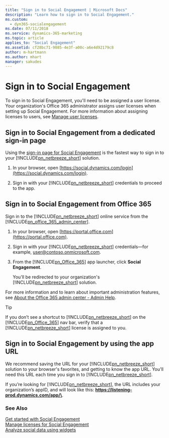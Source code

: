 ```yaml
---
title: "Sign in to Social Engagement | Microsoft Docs"
description: "Learn how to sign in to Social Engagement."
ms.custom:
  - dyn365-socialengagement
ms.date: 07/11/2018
ms.service: dynamics-365-marketing
ms.topic: article
applies_to: "Social Engagement"
ms.assetid: cf28bc71-9085-4e3f-a00c-a6e4d92179c8
author: m-hartmann
ms.author: mhart
manager: sakudes
---
```


# Sign in to Social Engagement

To sign in to Social Engagement, you'll need to be assigned a user license. Your organization's Office 365 administrator assigns user licenses when setting up Social Engagement. For more information about assigning licenses to users, see [Manage user licenses](manage-licenses.md).  
  
## Sign in to Social Engagement from a dedicated sign-in page

Using the [sign-in page for Social Engagement](https://social.dynamics.com/login) is the fastest way to sign in to your [!INCLUDE[pn_netbreeze_short](../includes/pn-social-engagement-short.md)] solution.

1. In your browser, open [https://social.dynamics.com/login](https://social.dynamics.com/login).

2. Sign in with your [!INCLUDE[pn_netbreeze_short](../includes/pn-social-engagement-short.md)] credentials to proceed to the app.

## Sign in to Social Engagement from Office 365

Sign in to the [!INCLUDE[pn_netbreeze_short](../includes/pn-social-engagement-short.md)] online service from the [!INCLUDE[pn_office_365_admin_center](../includes/pn-office-365-admin-center.md)].  
  
1. In your browser, open [https://portal.office.com](https://portal.office.com).  
  
2. Sign in with your [!INCLUDE[pn_netbreeze_short](../includes/pn-social-engagement-short.md)] credentials—for example, user@contoso.onmicrosoft.com.  
  
3. From the [!INCLUDE[pn_Office_365](../includes/pn-office-365.md)] app launcher, click **Social Engagement**.  
  
    You'll be redirected to your organization's [!INCLUDE[pn_netbreeze_short](../includes/pn-social-engagement-short.md)] solution.  
  
For more information and to learn about important administration features, see [About the Office 365 admin center - Admin Help](https://support.office.com/article/About-the-Office-365-admin-center-Admin-Help-58537702-d421-4d02-8141-e128e3703547).  
  
> [!TIP]
>  If you don’t see a shortcut to [!INCLUDE[pn_netbreeze_short](../includes/pn-social-engagement-short.md)] on the [!INCLUDE[pn_Office_365](../includes/pn-office-365.md)] nav bar, verify that a [!INCLUDE[pn_netbreeze_short](../includes/pn-social-engagement-short.md)] license is assigned to you.  
  
## Sign in to Social Engagement by using the app URL  

We recommend saving the URL for your [!INCLUDE[pn_netbreeze_short](../includes/pn-social-engagement-short.md)] solution to your browser's favorites, and getting to know the app URL. You'll need this URL each time you sign in to [!INCLUDE[pn_netbreeze_short](../includes/pn-social-engagement-short.md)].  
  
If you’re looking for [!INCLUDE[pn_netbreeze_short](../includes/pn-social-engagement-short.md)], the URL includes your organization’s appID, and will look like this: <strong>https://listening-prod.dynamics.com/app/\<appID></strong>.  
  
### See Also  
 [Get started with Social Engagement](get-started.md)   
 [Manage licenses for Social Engagement](manage-licenses.md)   
 [Analyze social data using widgets](analyze-social-data-using-widgets.md)
